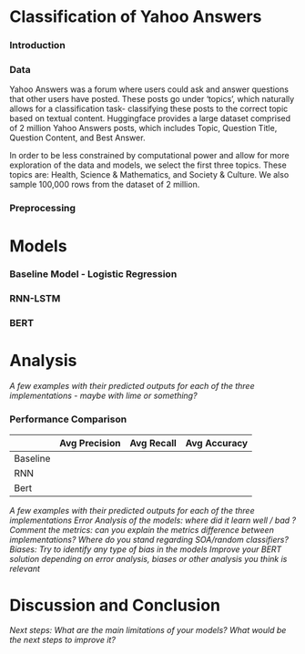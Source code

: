 # Classification of Yahoo Answers

### Introduction

### Data

Yahoo Answers was a forum where users could ask and answer questions that other users have posted. These posts go under ‘topics’, which naturally allows for a classification task- classifying these posts to the correct topic based on textual content. Huggingface provides a large dataset comprised of 2 million Yahoo Answers posts, which includes Topic, Question Title, Question Content, and Best Answer. 

In order to be less constrained by computational power and allow for more exploration of the data and models, we select the first three topics. These topics are: Health, Science & Mathematics,  and Society & Culture. We also sample 100,000 rows from the dataset of 2 million.


### Preprocessing

# Models

### Baseline Model - Logistic Regression

### RNN-LSTM

### BERT

# Analysis

*A few examples with their predicted outputs for each of the three implementations - maybe with lime or something?*

### Performance Comparison
|                      | Avg Precision | Avg Recall | Avg Accuracy |
|----------------------|---------------|------------|--------------|
| Baseline             |               |            |              |
| RNN                  |               |            |              |
| Bert                 |               |            |              |


*A few examples with their predicted outputs for each of the three implementations
Error Analysis of the models: where did it learn well / bad ?
Comment the metrics: can you explain the metrics difference between implementations? Where do you stand regarding SOA/random classifiers?
Biases: Try to identify any type of bias in the models
Improve your BERT solution depending on error analysis, biases or other analysis you think is relevant*

# Discussion and Conclusion
*Next steps: What are the main limitations of your models? What would be the next steps to improve it?*
